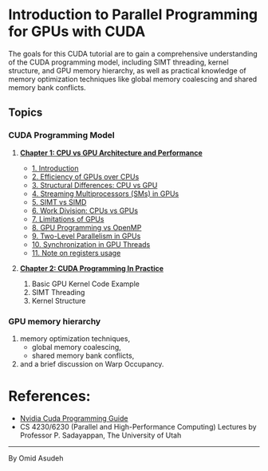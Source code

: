 # Introduction to Parallel Programming for GPUs with CUDA
The goals for this CUDA tutorial are to gain a comprehensive understanding of the CUDA programming model, including SIMT threading, kernel structure, and GPU memory hierarchy, as well as practical knowledge of memory optimization techniques like global memory coalescing and shared memory bank conflicts.

## Topics
### CUDA Programming Model
1. **[Chapter 1: CPU vs GPU Architecture and Performance](/CUDA%20Programming%20Model/Chapter%201:%20CPU%20vs%20GPU%20Architecture%20and%20Performance/01_introduction.md)**
   - [1. Introduction](/CUDA%20Programming%20Model/Chapter%201:%20CPU%20vs%20GPU%20Architecture%20and%20Performance/01_introduction.md)
   - [2. Efficiency of GPUs over CPUs](/CUDA%20Programming%20Model/Chapter%201:%20CPU%20vs%20GPU%20Architecture%20and%20Performance/02_efficiency.md)
   - [3. Structural Differences: CPU vs GPU](/CUDA%20Programming%20Model/Chapter%201:%20CPU%20vs%20GPU%20Architecture%20and%20Performance/03_structural_differences.md)
   - [4. Streaming Multiprocessors (SMs) in GPUs](/CUDA%20Programming%20Model/Chapter%201:%20CPU%20vs%20GPU%20Architecture%20and%20Performance/04_streaming_multiprocessors.md)
   - [5. SIMT vs SIMD](/CUDA%20Programming%20Model/Chapter%201:%20CPU%20vs%20GPU%20Architecture%20and%20Performance/05_simt_vs_simd.md)
   - [6. Work Division: CPUs vs GPUs](/CUDA%20Programming%20Model/Chapter%201:%20CPU%20vs%20GPU%20Architecture%20and%20Performance/06_work_division.md)
   - [7. Limitations of GPUs](/CUDA%20Programming%20Model/Chapter%201:%20CPU%20vs%20GPU%20Architecture%20and%20Performance/07_limitations_of_gpus.md)
   - [8. GPU Programming vs OpenMP](/CUDA%20Programming%20Model/Chapter%201:%20CPU%20vs%20GPU%20Architecture%20and%20Performance/08_gpu_vs_openmp.md)
   - [9. Two-Level Parallelism in GPUs](/CUDA%20Programming%20Model/Chapter%201:%20CPU%20vs%20GPU%20Architecture%20and%20Performance/09_two_level_parallelism.md)
   - [10. Synchronization in GPU Threads](/CUDA%20Programming%20Model/Chapter%201:%20CPU%20vs%20GPU%20Architecture%20and%20Performance/10_synchronization.md)
   - [11. Note on registers usage](/CUDA%20Programming%20Model/Chapter%201:%20CPU%20vs%20GPU%20Architecture%20and%20Performance/11_registerUsage.md)

2. **[Chapter 2: CUDA Programming In Practice]()**
   1. Basic GPU Kernel Code Example
   2. SIMT Threading
   3. Kernel Structure
### GPU memory hierarchy
1. memory optimization techniques, 
   - global memory coalescing, 
   - shared memory bank conflicts, 
2. and a brief discussion on Warp Occupancy. 



# References:
- [Nvidia Cuda Programming Guide](https://docs.nvidia.com/cuda/cuda-c-programming-guide)
- CS 4230/6230 (Parallel and High-Performance Computing) Lectures by Professor P. Sadayappan, The University of Utah

---
By Omid Asudeh